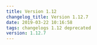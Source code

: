 ```yaml
---
title: Version 1.12
changelog_title: Version 1.12.7
date: 2019-03-22 10:16:58 
tags: changelogs 1.12 deprecated
version: 1.12.7
---
```

<script src="https://gist.github.com/spinnaker-release/d888a8550835b5527abef90d8b72e760.js"/>

